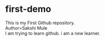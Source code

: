 # first-demo
This is my First Github repository. 
<br />
Author=Sakshi Mule
<br />
I am trying to learn github.
i am a new learner.

